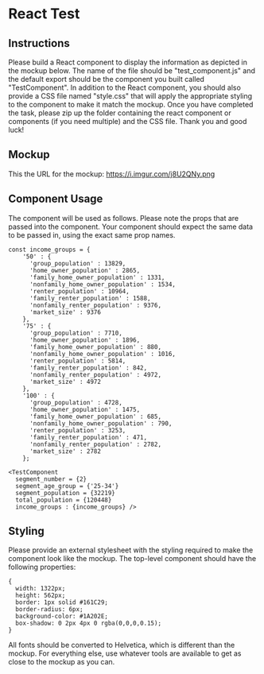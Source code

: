 # React Test

## Instructions

Please build a React component to display the information as depicted in the mockup below. The name of the file should be "test_component.js" and the default export should be the component you built called "TestComponent". In addition to the React component, you should also provide a CSS file named "style.css" that will apply the appropriate styling to the component to make it match the mockup. Once you have completed the task, please zip up the folder containing the react component or components (if you need multiple) and the CSS file. Thank you and good luck! 

## Mockup

This the URL for the mockup: https://i.imgur.com/j8U2QNy.png

## Component Usage

The component will be used as follows. Please note the props that are passed into the component. Your component should expect the same data to be passed in, using the exact same prop names.

```
const income_groups = {
    '50' : {
      'group_population' : 13829,
      'home_owner_population' : 2865,
      'family_home_owner_population' : 1331,
      'nonfamily_home_owner_population' : 1534,
      'renter_population' : 10964,
      'family_renter_population' : 1588,
      'nonfamily_renter_population' : 9376,
      'market_size' : 9376
    },
    '75' : {
      'group_population' : 7710,
      'home_owner_population' : 1896,
      'family_home_owner_population' : 880,
      'nonfamily_home_owner_population' : 1016,
      'renter_population' : 5814,
      'family_renter_population' : 842,
      'nonfamily_renter_population' : 4972,
      'market_size' : 4972
    },
    '100' : {
      'group_population' : 4728,
      'home_owner_population' : 1475,
      'family_home_owner_population' : 685,
      'nonfamily_home_owner_population' : 790,
      'renter_population' : 3253,
      'family_renter_population' : 471,
      'nonfamily_renter_population' : 2782,
      'market_size' : 2782
    };

<TestComponent 
  segment_number = {2}
  segment_age_group = {'25-34'}
  segment_population = {32219}
  total_population = {120448}
  income_groups : {income_groups} />
```

## Styling

Please provide an external stylesheet with the styling required to make the component look like the mockup. The top-level component should have the following properties:

```
{
  width: 1322px;
  height: 562px;
  border: 1px solid #161C29;
  border-radius: 6px;
  background-color: #1A202E;
  box-shadow: 0 2px 4px 0 rgba(0,0,0,0.15);
}
```

All fonts should be converted to Helvetica, which is different than the mockup. For everything else, use whatever tools are available to get as close to the mockup as you can.
